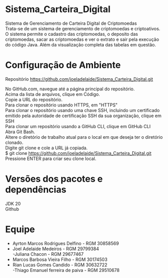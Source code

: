# Sistema_Carteira_Digital
 Sistema de Gerenciamento de Carteira Digital de Criptomoedas<br>
Trata-se de um sistema de gerenciamento de criptomoedas e criptoativos. O sistema permite o cadastro das criptomoedas, o deposito das criptomoedas, sacar as criptomoedas e ver o extrato e sair pela execução do código Java. Além da visualização completa das tabelas em questão.

# Configuração de Ambiente
Repositório https://github.com/joeladelaide/Sistema_Carteira_Digital.git

No GitHub.com, navegue até a página principal do repositório. <br>
Acima da lista de arquivos, clique em  Código.<br>
Copie a URL do repositório.<br>
Para clonar o repositório usando HTTPS, em "HTTPS"<br>
Para clonar o repositório usando uma chave SSH, incluindo um certificado emitido pela autoridade de certificação SSH da sua organização, clique em SSH<br>
Para clonar um repositório usando a GitHub CLI, clique em GitHub CLI<br>
Abra Git Bash.<br>
Altere o diretório de trabalho atual para o local em que deseja ter o diretório clonado.<br>
Digite git clone e cole a URL já copiada.<br>
$ git clone https://github.com/joeladelaide/Sistema_Carteira_Digital.git<br>
Pressione ENTER para criar seu clone local.

# Versões dos pacotes e dependências
JDK 20 <br>
Github<br>

# Equipe
- Ayrton Marcos Rodrigues Delfino - RGM 30858569<br>
- Joel Adelaide Medeiros - RGM 29799384<br>
-Juliana Chacon - RGM 29677467<br>
- Marcos Barbosa Vieira Filho - RGM 30174503<br>
- Rian Lucas Gomes Candido - RGM 30632722<br>
-Thiago Emanuel ferreira de paiva - RGM 29510678<br>




